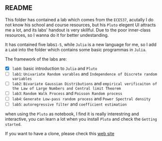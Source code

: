 ## README

This folder has contained a lab which comes from the `ECE537`, acutally I do not know his school and course resources, but his `Pluto` elegent UI attracts me a lot, and its labs' handout is very skillful. Due to the poor inner-class resources, so I wanna do it for better undestanding.

It has contained five labs`1-5`, while `Julia` is a new language for me, so I add a `Lab0` into the folder which contains some basic programmas in `Julia`.

The framework of the labs are:

- [x] `lab0`: basic introduction to `Julia` and `Pluto`
- [ ] `lab1`: `Univariate Random varables` and `Independence of Discrete random variables`
- [ ] `lab2`: `Bivariate Gaussian Distributions` and `empirical verificaiton of the Law of Large Numbers and Central limit Theorem`
- [ ] `lab3`: `Random Walk Process`  and `Poisson Random process`
- [ ] `lab4`: `Generate Low-pass random process` and `Power Spectral density`
- [ ] `lab5`: `autoregressive filter` and `coefficient estimation`

when using the `Pluto` as notebook, I find it is really interestring and interactive, you can learn a lot when you install `Pluto` and check the `Getting started`.

If you want to have a clone, please check this [web site](https://github.com/pranshumalik14/ece537-labs)

